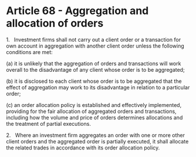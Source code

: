 # Article 68 - Aggregation and allocation of orders


1.   Investment firms shall not carry out a client order or a transaction for own account in aggregation with another client order unless the following conditions are met:

(a) it is unlikely that the aggregation of orders and transactions will work overall to the disadvantage of any client whose order is to be aggregated;

(b) it is disclosed to each client whose order is to be aggregated that the effect of aggregation may work to its disadvantage in relation to a particular order;

(c) an order allocation policy is established and effectively implemented, providing for the fair allocation of aggregated orders and transactions, including how the volume and price of orders determines allocations and the treatment of partial executions.

2.   Where an investment firm aggregates an order with one or more other client orders and the aggregated order is partially executed, it shall allocate the related trades in accordance with its order allocation policy.
